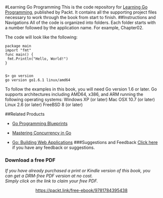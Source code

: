 #Learning Go Programming
This is the code repository for [Learning Go Programming](https://www.packtpub.com/application-development/learning-go-programming?utm_source=github&utm_medium=repository&utm_campaign=9781784395438), published by Packt. It contains all the supporting project files necessary to work through the book from start to finish.
##Instructions and Navigations
All of the code is organized into folders. Each folder starts with a number followed by the application name. For example, Chapter02.



The code will look like the following:
```
package main
import "fmt"
func main() {
 fmt.Println("Hello, World!")
}


$> go version
go version go1.6.1 linux/amd64
```

To follow the examples in this book, you will need Go version 1.6 or later. Go supports
architectures including AMD64, x386, and ARM running the following operating systems:
Windows XP (or later)
Mac OSX 10.7 (or later)
Linux 2.6 (or later)
FreeBSD 8 (or later)

##Related Products
* [Go Programming Blueprints](https://www.packtpub.com/application-development/go-programming-blueprints?utm_source=github&utm_medium=repository&utm_campaign=9781783988020)

* [Mastering Concurrency in Go](https://www.packtpub.com/application-development/mastering-concurrency-go?utm_source=github&utm_medium=repository&utm_campaign=9781783983483)

* [Go: Building Web Applications](https://www.packtpub.com/application-development/go-building-web-applications?utm_source=github&utm_medium=repository&utm_campaign=9781787123496)
###Suggestions and Feedback
[Click here](https://docs.google.com/forms/d/e/1FAIpQLSe5qwunkGf6PUvzPirPDtuy1Du5Rlzew23UBp2S-P3wB-GcwQ/viewform) if you have any feedback or suggestions.
### Download a free PDF

 <i>If you have already purchased a print or Kindle version of this book, you can get a DRM-free PDF version at no cost.<br>Simply click on the link to claim your free PDF.</i>
<p align="center"> <a href="https://packt.link/free-ebook/9781784395438">https://packt.link/free-ebook/9781784395438 </a> </p>